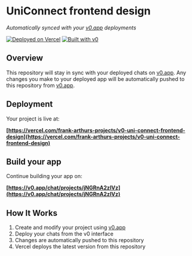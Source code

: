 # UniConnect frontend design

*Automatically synced with your [v0.app](https://v0.app) deployments*

[![Deployed on Vercel](https://img.shields.io/badge/Deployed%20on-Vercel-black?style=for-the-badge&logo=vercel)](https://vercel.com/frank-arthurs-projects/v0-uni-connect-frontend-design)
[![Built with v0](https://img.shields.io/badge/Built%20with-v0.app-black?style=for-the-badge)](https://v0.app/chat/projects/jNGRnA2zIVz)

## Overview

This repository will stay in sync with your deployed chats on [v0.app](https://v0.app).
Any changes you make to your deployed app will be automatically pushed to this repository from [v0.app](https://v0.app).

## Deployment

Your project is live at:

**[https://vercel.com/frank-arthurs-projects/v0-uni-connect-frontend-design](https://vercel.com/frank-arthurs-projects/v0-uni-connect-frontend-design)**

## Build your app

Continue building your app on:

**[https://v0.app/chat/projects/jNGRnA2zIVz](https://v0.app/chat/projects/jNGRnA2zIVz)**

## How It Works

1. Create and modify your project using [v0.app](https://v0.app)
2. Deploy your chats from the v0 interface
3. Changes are automatically pushed to this repository
4. Vercel deploys the latest version from this repository
